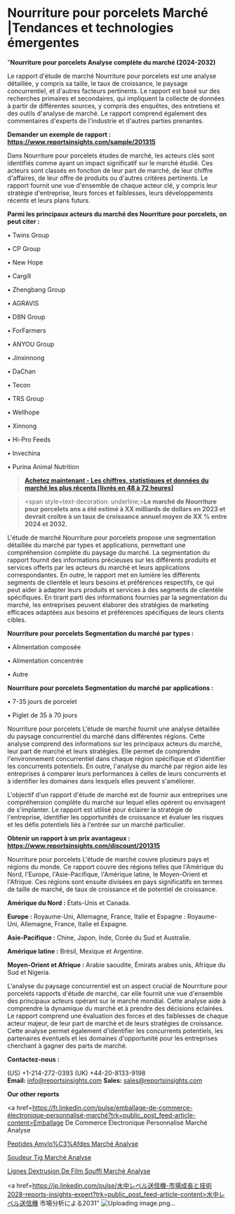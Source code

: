 # Nourriture pour porcelets Marché |Tendances et technologies émergentes

"<strong>Nourriture pour porcelets Analyse complète du marché (2024-2032)</strong>

Le rapport d'étude de marché Nourriture pour porcelets est une analyse détaillée, y compris sa taille, le taux de croissance, le paysage concurrentiel, et d'autres facteurs pertinents. Le rapport est basé sur des recherches primaires et secondaires, qui impliquent la collecte de données à partir de différentes sources, y compris des enquêtes, des entretiens et des outils d'analyse de marché. Le rapport comprend également des commentaires d'experts de l'industrie et d'autres parties prenantes.

<strong>Demander un exemple de rapport : </strong><strong><a href=https://www.reportsinsights.com/sample/201315>https://www.reportsinsights.com/sample/201315</a></strong>

Dans Nourriture pour porcelets études de marché, les acteurs clés sont identifiés comme ayant un impact significatif sur le marché étudié. Ces acteurs sont classés en fonction de leur part de marché, de leur chiffre d'affaires, de leur offre de produits ou d'autres critères pertinents. Le rapport fournit une vue d'ensemble de chaque acteur clé, y compris leur stratégie d'entreprise, leurs forces et faiblesses, leurs développements récents et leurs plans futurs.

<strong>Parmi les principaux acteurs du marché des Nourriture pour porcelets, on peut citer :</strong>

• Twins Group

• CP Group

• New Hope

• Cargill

• Zhengbang Group

• AGRAVIS

• DBN Group

• ForFarmers

• ANYOU Group

• Jinxinnong

• DaChan

• Tecon

• TRS Group

• Wellhope

• Xinnong

• Hi-Pro Feeds

• Invechina

• Purina Animal Nutrition

<blockquote><a href=https://reportsinsights.com/buynow/201315><span style=text-decoration: underline;><strong>Achetez maintenant - Les chiffres, statistiques et données du marché les plus récents [livrés en 48 à 72 heures]</strong></span></a></blockquote>
<blockquote>
<div class=group w-full text-gray-800 dark:text-gray-100 border-b border-black/10 dark:border-gray-900/50 bg-gray-50 dark:bg-[#444654]>
<div class=flex p-4 gap-4 text-base md:gap-6 md:max-w-2xl lg:max-w-xl xl:max-w-3xl md:py-6 lg:px-0 m-auto>
<div class=relative flex flex-col w-[calc(100%-50px)] gap-1 md:gap-3 lg:w-[calc(100%-115px)]>
<div class=flex flex-grow flex-col gap-3>
<div class=min-h-[20px] flex flex-col items-start gap-4 whitespace-pre-wrap break-words>
<div class=result-streaming markdown prose w-full break-words dark:prose-invert light>

<span style=text-decoration: underline;><strong>Le marché de Nourriture pour porcelets ans a été estimé à XX milliards de dollars en 2023 et devrait croître à un taux de croissance annuel moyen de XX % entre 2024 et 2032.</strong></span>

</div>
</div>
</div>
</div>
</div>
</div></blockquote>
L'étude de marché Nourriture pour porcelets propose une segmentation détaillée du marché par types et applications, permettant une compréhension complète du paysage du marché. La segmentation du rapport fournit des informations précieuses sur les différents produits et services offerts par les acteurs du marché et leurs applications correspondantes. En outre, le rapport met en lumière les différents segments de clientèle et leurs besoins et préférences respectifs, ce qui peut aider à adapter leurs produits et services à des segments de clientèle spécifiques. En tirant parti des informations fournies par la segmentation du marché, les entreprises peuvent élaborer des stratégies de marketing efficaces adaptées aux besoins et préférences spécifiques de leurs clients cibles.

<strong>Nourriture pour porcelets Segmentation du marché par types :</strong>

• Alimentation composée

• Alimentation concentrée

• Autre

<strong>Nourriture pour porcelets Segmentation du marché par applications :</strong>

• 7-35 jours de porcelet

• Piglet de 35 à 70 jours

Nourriture pour porcelets L'étude de marché fournit une analyse détaillée du paysage concurrentiel du marché dans différentes régions. Cette analyse comprend des informations sur les principaux acteurs du marché, leur part de marché et leurs stratégies. Elle permet de comprendre l'environnement concurrentiel dans chaque région spécifique et d'identifier les concurrents potentiels. En outre, l'analyse du marché par région aide les entreprises à comparer leurs performances à celles de leurs concurrents et à identifier les domaines dans lesquels elles peuvent s'améliorer.

L'objectif d'un rapport d'étude de marché est de fournir aux entreprises une compréhension complète du marché sur lequel elles opèrent ou envisagent de s'implanter. Le rapport est utilisé pour éclairer la stratégie de l'entreprise, identifier les opportunités de croissance et évaluer les risques et les défis potentiels liés à l'entrée sur un marché particulier.

<strong>Obtenir un rapport à un prix avantageux : <a href=https://www.reportsinsights.com/discount/201315>https://www.reportsinsights.com/discount/201315</a></strong>

Nourriture pour porcelets L'étude de marché couvre plusieurs pays et régions du monde. Ce rapport couvre des régions telles que l'Amérique du Nord, l'Europe, l'Asie-Pacifique, l'Amérique latine, le Moyen-Orient et l'Afrique. Ces régions sont ensuite divisées en pays significatifs en termes de taille de marché, de taux de croissance et de potentiel de croissance.

<strong>Amérique du Nord :</strong> États-Unis et Canada.

<strong>Europe :</strong> Royaume-Uni, Allemagne, France, Italie et Espagne : Royaume-Uni, Allemagne, France, Italie et Espagne.

<strong>Asie-Pacifique :</strong> Chine, Japon, Inde, Corée du Sud et Australie.

<strong>Amérique latine :</strong> Brésil, Mexique et Argentine.

<strong>Moyen-Orient et Afrique :</strong> Arabie saoudite, Émirats arabes unis, Afrique du Sud et Nigeria.

L'analyse du paysage concurrentiel est un aspect crucial de Nourriture pour porcelets rapports d'étude de marché, car elle fournit une vue d'ensemble des principaux acteurs opérant sur le marché mondial. Cette analyse aide à comprendre la dynamique du marché et à prendre des décisions éclairées. Le rapport comprend une évaluation des forces et des faiblesses de chaque acteur majeur, de leur part de marché et de leurs stratégies de croissance. Cette analyse permet également d'identifier les concurrents potentiels, les partenaires éventuels et les domaines d'opportunité pour les entreprises cherchant à gagner des parts de marché.

<strong>Contactez-nous :</strong>

(US) +1-214-272-0393
(UK) +44-20-8133-9198
<strong>Email:</strong> <a>info@reportsinsights.com</a>
<strong>Sales:</strong> <a>sales@reportsinsights.com</a>

<strong>Our other reports</strong>

<a href=https://fr.linkedin.com/pulse/emballage-de-commerce-électronique-personnalisé-marché?trk=public_post_feed-article-content>Emballage De Commerce Électronique Personnalisé Marché Analyse</a>

<a href=https://www.linkedin.com/pulse/peptides-amylo%C3%AFdes-march%C3%A9-analyse-et-tendances-ckhkf/>Peptides Amylo%C3%Afdes Marché Analyse</a>

<a href=https://www.linkedin.com/pulse/soudeur-tig-march%C3%A9-rapport-de-analyse-commerciale-ya4qf/>Soudeur Tig Marché Analyse</a>

<a href=https://www.linkedin.com/pulse/lignes-dextrusion-de-film-souffl%C3%A9-march%C3%A9-rapport-bs7pf/>Lignes Dextrusion De Film Souffl Marché Analyse</a>

<a href=https://jp.linkedin.com/pulse/水中レベル送信機-市場成長と技術2028-reports-insights-expert?trk=public_post_feed-article-content>水中レベル送信機 市場分析による2031</a>"
![Uploading image.png…]()
